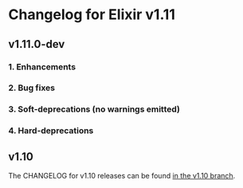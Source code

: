 # Changelog for Elixir v1.11

## v1.11.0-dev

### 1. Enhancements

### 2. Bug fixes

### 3. Soft-deprecations (no warnings emitted)

### 4. Hard-deprecations

## v1.10

The CHANGELOG for v1.10 releases can be found [in the v1.10 branch](https://github.com/elixir-lang/elixir/blob/v1.10/CHANGELOG.md).

